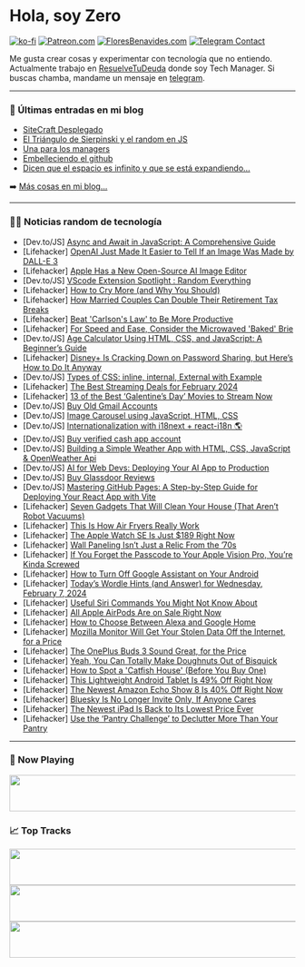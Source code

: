 # Hola, soy Zero

[![ko-fi](https://ko-fi.com/img/githubbutton_sm.svg)](https://ko-fi.com/J3J4N0LUK)
[![Patreon.com](https://img.shields.io/endpoint.svg?url=https%3A%2F%2Fshieldsio-patreon.vercel.app%2Fapi%3Fusername%3Dzerodragon%26type%3Dpatrons&style=for-the-badge)](https://patreon.com/zerodragon)
[![FloresBenavides.com](https://img.shields.io/website?down_message=oops&label=MiBlog&style=for-the-badge&up_message=online&url=https%3A%2F%2Ffloresbenavides.com)](https://floresbenavides.com)
[![Telegram Contact](https://img.shields.io/badge/escr%C3%ADbeme-ZeroDragon-%2326A5E4?style=for-the-badge&logo=telegram)](https://t.me/zerodragon)

Me gusta crear cosas y experimentar con tecnología que no entiendo.
Actualmente trabajo en [ResuelveTuDeuda](http://github.com/resuelve) donde soy Tech Manager.
Si buscas chamba, mandame un mensaje en [telegram](https://t.me/zerodragon).

---

### 📕 Últimas entradas en mi blog
<!-- BLOG-POST-LIST:START -->
- [SiteCraft Desplegado](https://floresbenavides.com/sitecraft-desplegado/)
- [El Triángulo de Sierpinski y el random en JS](https://floresbenavides.com/el-triangulo-de-sierpinski-y-el-random-en-js/)
- [Una para los managers](https://floresbenavides.com/una-para-los-managers/)
- [Embelleciendo el github](https://floresbenavides.com/embelleciendo-el-github/)
- [Dicen que el espacio es infinito y que se está expandiendo…](https://floresbenavides.com/dicen-que-el-espacio-es-infinito-y-que-se-esta-expandiendo/)
<!-- BLOG-POST-LIST:END -->

➡️ [Más cosas en mi blog...](https://floresbenavides.com)

---

### 👨‍💻 Noticias random de tecnología
<!-- TECH-POSTS:START -->
- [Dev.to/JS] [Async and Await in JavaScript: A Comprehensive Guide](https://dev.to/mktheitguy/async-and-await-in-javascript-a-comprehensive-guide-1oka)
- [Lifehacker] [OpenAI Just Made It Easier to Tell If an Image Was Made by DALL-E 3](https://lifehacker.com/tech/openai-adds-c2pa-watermarks-to-dall-e-3)
- [Lifehacker] [Apple Has a New Open-Source AI Image Editor](https://lifehacker.com/tech/apple-has-a-new-open-source-ai-image-editor)
- [Dev.to/JS] [VScode Extension Spotlight : Random Everything](https://dev.to/fomonyuytar/vscode-extension-spotlight-random-everything-2g2c)
- [Lifehacker] [How to Cry More &lpar;and Why You Should&rpar;](https://lifehacker.com/health/how-to-cry-more-and-why)
- [Lifehacker] [How Married Couples Can Double Their Retirement Tax Breaks](https://lifehacker.com/money/how-a-spousal-ira-can-double-your-retirement-tax-breaks)
- [Lifehacker] [Beat &#39;Carlson&#39;s Law&#39; to Be More Productive](https://lifehacker.com/work/how-to-beat-carlsons-law-to-be-more-productive)
- [Lifehacker] [For Speed and Ease, Consider the Microwaved &#39;Baked&#39; Brie](https://lifehacker.com/food-drink/how-to-make-microwaved-baked-brie)
- [Dev.to/JS] [Age Calculator Using HTML, CSS, and JavaScript: A Beginner’s Guide](https://dev.to/javacodepoint/age-calculator-using-html-css-and-javascript-a-beginners-guide-45ef)
- [Lifehacker] [Disney+ Is Cracking Down on Password Sharing, but Here’s How to Do It Anyway](https://lifehacker.com/entertainment/how-to-get-around-disneys-password-sharing-restrctions)
- [Dev.to/JS] [Types of CSS: inline, internal, External with Example](https://dev.to/ranjankumar1231/types-of-css-inline-internal-external-with-example-4hdg)
- [Lifehacker] [The Best Streaming Deals for February 2024](https://lifehacker.com/best-streaming-deals-1850763728)
- [Lifehacker] [13 of the Best ‘Galentine’s Day’ Movies to Stream Now](https://lifehacker.com/entertainment/best-galentines-day-movies-streaming-now)
- [Dev.to/JS] [Buy Old Gmail Accounts](https://dev.to/theresahansene56/buy-old-gmail-accounts-4aic)
- [Dev.to/JS] [Image Carousel using JavaScript, HTML, CSS](https://dev.to/impradhyumn/image-carousel-using-javascript-html-css-48ln)
- [Dev.to/JS] [Internationalization with i18next + react-i18n 🌎](https://dev.to/guim0/internationalization-with-i18next-react-i18n-4m28)
- [Dev.to/JS] [Buy verified cash app account](https://dev.to/theresahansene56/buy-verified-cash-app-account-3h5d)
- [Dev.to/JS] [Building a Simple Weather App with HTML, CSS, JavaScript &amp; OpenWeather Api](https://dev.to/pixelgig/building-a-simple-weather-app-with-html-css-javascript-openweather-api-55hh)
- [Dev.to/JS] [AI for Web Devs: Deploying Your AI App to Production](https://dev.to/austingil/ai-for-web-devs-deploying-your-ai-app-to-production-5beb)
- [Dev.to/JS] [Buy Glassdoor Reviews](https://dev.to/theresahansene56/buy-glassdoor-reviews-2i87)
- [Dev.to/JS] [Mastering GitHub Pages: A Step-by-Step Guide for Deploying Your React App with Vite](https://dev.to/0xdeerah/mastering-github-pages-a-step-by-step-guide-for-deploying-your-react-app-with-vite-44jj)
- [Lifehacker] [Seven Gadgets That Will Clean Your House &lpar;That Aren’t Robot Vacuums&rpar;](https://lifehacker.com/home/best-gadgets-to-clean-your-home)
- [Lifehacker] [This Is How Air Fryers Really Work](https://lifehacker.com/food-drink/how-air-fryers-work)
- [Lifehacker] [The Apple Watch SE Is Just $189 Right Now](https://lifehacker.com/tech/best-apple-watch-se-deal)
- [Lifehacker] [Wall Paneling Isn’t Just a Relic From the ’70s](https://lifehacker.com/home/benefits-of-wall-paneling)
- [Lifehacker] [If You Forget the Passcode to Your Apple Vision Pro, You’re Kinda Screwed](https://lifehacker.com/tech/forgot-passcode-apple-vision-pro)
- [Lifehacker] [How to Turn Off Google Assistant on Your Android](https://lifehacker.com/tech/how-to-turn-off-google-assistant)
- [Lifehacker] [Today’s Wordle Hints &lpar;and Answer&rpar; for Wednesday, February 7, 2024](https://lifehacker.com/entertainment/wordle-answer-today-february-7-2024)
- [Lifehacker] [Useful Siri Commands You Might Not Know About](https://lifehacker.com/tech/everything-you-can-tell-siri-to-do)
- [Lifehacker] [All Apple AirPods Are on Sale Right Now](https://lifehacker.com/tech/apple-airpods-pro-sale)
- [Lifehacker] [How to Choose Between Alexa and Google Home](https://lifehacker.com/tech/how-to-choose-between-alexa-and-google-home)
- [Lifehacker] [Mozilla Monitor Will Get Your Stolen Data Off the Internet, for a Price](https://lifehacker.com/tech/is-mozilla-monitor-plus-worth-it)
- [Lifehacker] [The OnePlus Buds 3 Sound Great, for the Price](https://lifehacker.com/tech/oneplus-buds-3-review)
- [Lifehacker] [Yeah, You Can Totally Make Doughnuts Out of Bisquick](https://lifehacker.com/food-drink/easy-chocolate-glazed-doughnut-recipe)
- [Lifehacker] [How to Spot a &#39;Catfish House&#39; &lpar;Before You Buy One&rpar;](https://lifehacker.com/money/catfish-house-danger-signs)
- [Lifehacker] [This Lightweight Android Tablet Is 49% Off Right Now](https://lifehacker.com/entertainment/samsung-galaxy-tab-s6-lite-sale)
- [Lifehacker] [The Newest Amazon Echo Show 8 Is 40% Off Right Now](https://lifehacker.com/tech/best-echo-show-8-deal)
- [Lifehacker] [Bluesky Is No Longer Invite Only, If Anyone Cares](https://lifehacker.com/tech/anyone-can-sign-up-for-bluesky-now-but-should-you)
- [Lifehacker] [The Newest iPad Is Back to Its Lowest Price Ever](https://lifehacker.com/tech/10th-generation-ipad-sale)
- [Lifehacker] [Use the ‘Pantry Challenge’ to Declutter More Than Your Pantry](https://lifehacker.com/home/how-to-use-the-three-rivers-pantry-challenge-to-declutter)<!-- TECH-POSTS:END -->

---

### 🎵 Now Playing
<a href="https://spotify-now-playing-dun.vercel.app/now-playing?open"><img src="https://spotify-now-playing-dun.vercel.app/now-playing" width="540" height="64"></a>

### 📈 Top Tracks
<a href="https://spotify-now-playing-dun.vercel.app/top-tracks?i=1&open"><img src="https://spotify-now-playing-dun.vercel.app/top-tracks?i=1" width="540" height="64"></a>
<a href="https://spotify-now-playing-dun.vercel.app/top-tracks?i=2&open"><img src="https://spotify-now-playing-dun.vercel.app/top-tracks?i=2" width="540" height="64"></a>
<a href="https://spotify-now-playing-dun.vercel.app/top-tracks?i=3&open"><img src="https://spotify-now-playing-dun.vercel.app/top-tracks?i=3" width="540" height="64"></a>
